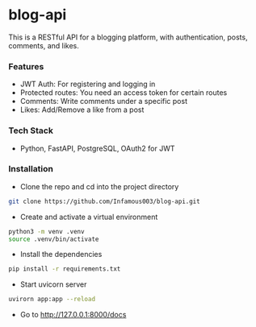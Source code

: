 # blog-api
This is a RESTful API for a blogging platform, with authentication, posts, comments, and likes.

### Features
- JWT Auth: For registering and logging in
- Protected routes: You need an access token for certain routes
- Comments: Write comments under a specific post
- Likes: Add/Remove a like from a post

### Tech Stack
- Python, FastAPI, PostgreSQL, OAuth2 for JWT

### Installation

- Clone the repo and cd into the project directory
```bash
git clone https://github.com/Infamous003/blog-api.git
```
- Create and activate a virtual environment
```bash
python3 -m venv .venv
source .venv/bin/activate
```
- Install the dependencies
```bash
pip install -r requirements.txt
```
- Start uvicorn server
```bash
uvirorn app:app --reload
```
- Go to http://127.0.0.1:8000/docs
